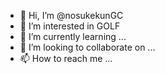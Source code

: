 - 👋 Hi, I’m @nosukekunGC
- 👀 I’m interested in GOLF
- 🌱 I’m currently learning ...
- 💞️ I’m looking to collaborate on ...
- 📫 How to reach me ...

<!---
nosukekunGC/nosukekunGC is a ✨ special ✨ repository because its `README.md` (this file) appears on your GitHub profile.
You can click the Preview link to take a look at your changes.
--->
